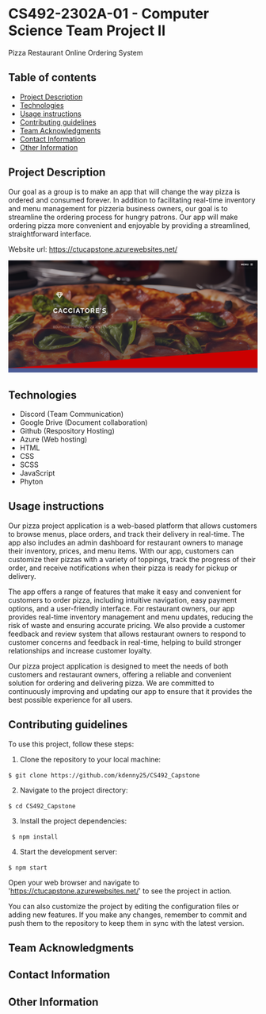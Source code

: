 # CS492-2302A-01 - Computer Science Team Project II

Pizza Restaurant Online Ordering System

## Table of contents
* [Project Description](#project-description)
* [Technologies](#technologies)
* [Usage instructions](#usage-instructions)
* [Contributing guidelines](#contributing-guidelines)
* [Team Acknowledgments](#team-acknowledgments)
* [Contact Information](#contact-information)
* [Other Information](#other-information)

## Project Description
Our goal as a group is to make an app that will change the way pizza is ordered and consumed forever. In addition to facilitating real-time inventory and menu management for pizzeria business owners, our goal is to streamline the ordering process for hungry patrons. Our app will make ordering pizza more convenient and enjoyable by providing a streamlined, straightforward interface.

Website url: https://ctucapstone.azurewebsites.net/

![alt text](https://github.com/kdenny25/CS492_Capstone/blob/master/static/images/pizzaPlaceImage.PNG?raw=true)

## Technologies
* Discord (Team Communication)
* Google Drive (Document collaboration)
* Github (Respository Hosting)
* Azure (Web hosting)
* HTML
* CSS
* SCSS
* JavaScript
* Phyton

## Usage instructions
Our pizza project application is a web-based platform that allows customers to browse menus, place orders, and track their delivery in real-time. The app also includes an admin dashboard for restaurant owners to manage their inventory, prices, and menu items. With our app, customers can customize their pizzas with a variety of toppings, track the progress of their order, and receive notifications when their pizza is ready for pickup or delivery.

The app offers a range of features that make it easy and convenient for customers to order pizza, including intuitive navigation, easy payment options, and a user-friendly interface. For restaurant owners, our app provides real-time inventory management and menu updates, reducing the risk of waste and ensuring accurate pricing. We also provide a customer feedback and review system that allows restaurant owners to respond to customer concerns and feedback in real-time, helping to build stronger relationships and increase customer loyalty.

Our pizza project application is designed to meet the needs of both customers and restaurant owners, offering a reliable and convenient solution for ordering and delivering pizza. We are committed to continuously improving and updating our app to ensure that it provides the best possible experience for all users.

## Contributing guidelines
To use this project, follow these steps:

1. Clone the repository to your local machine:

```$ git clone https://github.com/kdenny25/CS492_Capstone```

2. Navigate to the project directory:

```$ cd CS492_Capstone```

3. Install the project dependencies:

``` $ npm install```

4. Start the development server:

```$ npm start```

Open your web browser and navigate to 'https://ctucapstone.azurewebsites.net/' to see the project in action.

You can also customize the project by editing the configuration files or adding new features. If you make any changes, remember to commit and push them to the repository to keep them in sync with the latest version.

## Team Acknowledgments

## Contact Information

## Other Information
